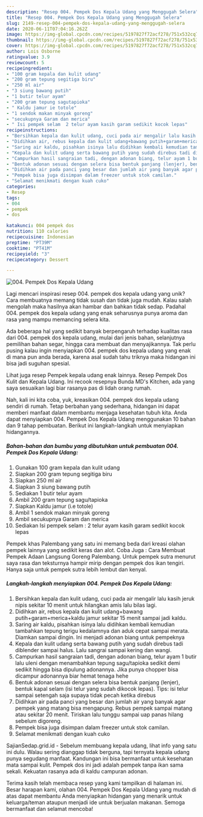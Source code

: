 ```yaml
---
description: "Resep 004. Pempek Dos Kepala Udang yang Menggugah Selera"
title: "Resep 004. Pempek Dos Kepala Udang yang Menggugah Selera"
slug: 2149-resep-004-pempek-dos-kepala-udang-yang-menggugah-selera
date: 2020-06-11T07:04:16.262Z
image: https://img-global.cpcdn.com/recipes/5197827f72acf278/751x532cq70/004-pempek-dos-kepala-udang-foto-resep-utama.jpg
thumbnail: https://img-global.cpcdn.com/recipes/5197827f72acf278/751x532cq70/004-pempek-dos-kepala-udang-foto-resep-utama.jpg
cover: https://img-global.cpcdn.com/recipes/5197827f72acf278/751x532cq70/004-pempek-dos-kepala-udang-foto-resep-utama.jpg
author: Lois Osborne
ratingvalue: 3.9
reviewcount: 5
recipeingredient:
- "100 gram kepala dan kulit udang"
- "200 gram tepung segitiga biru"
- "250 ml air"
- "3 siung bawang putih"
- "1 butir telur ayam"
- "200 gram tepung sagutapioka"
- " Kaldu jamur ie totole"
- "1 sendok makan minyak goreng"
- "secukupnya Garam dan merica"
- " Isi pempek selam  2 telur ayam kasih garam sedikit kocok lepas"
recipeinstructions:
- "Bersihkan kepala dan kulit udang, cuci pada air mengalir lalu kasih jeruk nipis sekitar 10 menit untuk hilangkan amis lalu bilas lagi."
- "Didihkan air, rebus kepala dan kulit udang+bawang putih+garam+merica+kaldu jamur sekitar 15 menit sampai jadi kaldu."
- "Saring air kaldu, pisahkan isinya lalu didihkan kembali kemudian tambahkan tepung terigu kedalamnya dan aduk cepat sampai merata. Diamkan sampai dingin. Ini menjadi adonan biang untuk pempeknya"
- "Kepala dan kulit udang serta bawang putih yang sudah direbus tadi diblender sampai halus. Lalu sangrai sampai kering dan wangi."
- "Campurkan hasil sangraian tadi, dengan adonan biang, telur ayam 1 butir lalu uleni dengan menambahkan tepung sagu/tapioka sedikit demi sedikit hingga bisa dipulung adonannya. Jika punya chopper bisa dicampur adonannya biar hemat tenaga hehe"
- "Bentuk adonan sesuai dengan selera bisa bentuk panjang (lenjer), bentuk kapal selam (isi telur yang sudah dikocok lepas). Tips: isi telur sampai setengah saja supaya tidak pecah ketika direbus"
- "Didihkan air pada panci yang besar dan jumlah air yang banyak agar pempek yang matang bisa mengapung. Rebus pempek sampai matang atau sekitar 20 menit. Tiriskan lalu tunggu sampai uap panas hilang sebelum digoreng."
- "Pempek bisa juga disimpan dalam freezer untuk stok camilan."
- "Selamat menikmati dengan kuah cuko"
categories:
- Resep
tags:
- 004
- pempek
- dos

katakunci: 004 pempek dos 
nutrition: 110 calories
recipecuisine: Indonesian
preptime: "PT39M"
cooktime: "PT41M"
recipeyield: "3"
recipecategory: Dessert

---
```



![004. Pempek Dos Kepala Udang](https://img-global.cpcdn.com/recipes/5197827f72acf278/751x532cq70/004-pempek-dos-kepala-udang-foto-resep-utama.jpg)

Lagi mencari inspirasi resep 004. pempek dos kepala udang yang unik? Cara membuatnya memang tidak susah dan tidak juga mudah. Kalau salah mengolah maka hasilnya akan hambar dan bahkan tidak sedap. Padahal 004. pempek dos kepala udang yang enak seharusnya punya aroma dan rasa yang mampu memancing selera kita.

Ada beberapa hal yang sedikit banyak berpengaruh terhadap kualitas rasa dari 004. pempek dos kepala udang, mulai dari jenis bahan, selanjutnya pemilihan bahan segar, hingga cara membuat dan menyajikannya. Tak perlu pusing kalau ingin menyiapkan 004. pempek dos kepala udang yang enak di mana pun anda berada, karena asal sudah tahu triknya maka hidangan ini bisa jadi suguhan spesial.

Lihat juga resep Pempek kepala udang enak lainnya. Resep Pempek Dos Kulit dan Kepala Udang. Ini recook resepnya Bunda MD&#39;s Kitchen, ada yang saya sesuaikan lagi biar rasanya pas di lidah orang rumah.


Nah, kali ini kita coba, yuk, kreasikan 004. pempek dos kepala udang sendiri di rumah. Tetap berbahan yang sederhana, hidangan ini dapat memberi manfaat dalam membantu menjaga kesehatan tubuh kita. Anda dapat menyiapkan 004. Pempek Dos Kepala Udang menggunakan 10 bahan dan 9 tahap pembuatan. Berikut ini langkah-langkah untuk menyiapkan hidangannya.

<!--inarticleads1-->

##### Bahan-bahan dan bumbu yang dibutuhkan untuk pembuatan 004. Pempek Dos Kepala Udang:

1. Gunakan 100 gram kepala dan kulit udang
1. Siapkan 200 gram tepung segitiga biru
1. Siapkan 250 ml air
1. Siapkan 3 siung bawang putih
1. Sediakan 1 butir telur ayam
1. Ambil 200 gram tepung sagu/tapioka
1. Siapkan  Kaldu jamur (i.e totole)
1. Ambil 1 sendok makan minyak goreng
1. Ambil secukupnya Garam dan merica
1. Sediakan  Isi pempek selam : 2 telur ayam kasih garam sedikit kocok lepas


Pempek khas Palembang yang satu ini memang beda dari kreasi olahan pempek lainnya yang sedikit keras dan alot. Coba Juga : Cara Membuat Pempek Adaan Langsung Goreng Palembang. Untuk pempek sutra menurut saya rasa dan teksturnya hampir mirip dengan pempek dos ikan tengiri. Hanya saja untuk pempek sutra lebih lembut dan kenyal. 

<!--inarticleads2-->

##### Langkah-langkah menyiapkan 004. Pempek Dos Kepala Udang:

1. Bersihkan kepala dan kulit udang, cuci pada air mengalir lalu kasih jeruk nipis sekitar 10 menit untuk hilangkan amis lalu bilas lagi.
1. Didihkan air, rebus kepala dan kulit udang+bawang putih+garam+merica+kaldu jamur sekitar 15 menit sampai jadi kaldu.
1. Saring air kaldu, pisahkan isinya lalu didihkan kembali kemudian tambahkan tepung terigu kedalamnya dan aduk cepat sampai merata. Diamkan sampai dingin. Ini menjadi adonan biang untuk pempeknya
1. Kepala dan kulit udang serta bawang putih yang sudah direbus tadi diblender sampai halus. Lalu sangrai sampai kering dan wangi.
1. Campurkan hasil sangraian tadi, dengan adonan biang, telur ayam 1 butir lalu uleni dengan menambahkan tepung sagu/tapioka sedikit demi sedikit hingga bisa dipulung adonannya. Jika punya chopper bisa dicampur adonannya biar hemat tenaga hehe
1. Bentuk adonan sesuai dengan selera bisa bentuk panjang (lenjer), bentuk kapal selam (isi telur yang sudah dikocok lepas). Tips: isi telur sampai setengah saja supaya tidak pecah ketika direbus
1. Didihkan air pada panci yang besar dan jumlah air yang banyak agar pempek yang matang bisa mengapung. Rebus pempek sampai matang atau sekitar 20 menit. Tiriskan lalu tunggu sampai uap panas hilang sebelum digoreng.
1. Pempek bisa juga disimpan dalam freezer untuk stok camilan.
1. Selamat menikmati dengan kuah cuko


SajianSedap.grid.id - Sebelum membuang kepala udang, lihat info yang satu ini dulu. Walau sering dianggap tidak berguna, tapi ternyata kepala udang punya segudang manfaat. Kandungan ini bisa bermanfaat untuk kesehatan mata sampai kulit. Pempek dos ini jadi adalah pempek tanpa ikan sama sekali. Kekuatan rasanya ada di kaldu campuran adonan. 

Terima kasih telah membaca resep yang kami tampilkan di halaman ini. Besar harapan kami, olahan 004. Pempek Dos Kepala Udang yang mudah di atas dapat membantu Anda menyiapkan hidangan yang menarik untuk keluarga/teman ataupun menjadi ide untuk berjualan makanan. Semoga bermanfaat dan selamat mencoba!
